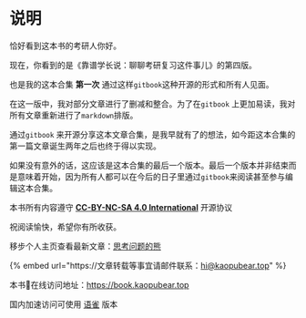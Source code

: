 # 说明

恰好看到这本书的考研人你好。

现在，你看到的是《靠谱学长说：聊聊考研复习这件事儿》的第四版。

也是我的这本合集 **第一次** 通过这样`gitbook`这种开源的形式和所有人见面。

在这一版中，我对部分文章进行了删减和整合。为了在`gitbook` 上更加易读，我对所有文章重新进行了`markdown`排版。

通过`gitbook` 来开源分享这本文章合集，是我早就有了的想法，如今距这本合集的第一篇文章诞生两年之后也终于得以实现。

如果没有意外的话，这应该是这本合集的最后一个版本。最后一个版本并非结束而是意味着开始，因为所有人都可以在今后的日子里通过`gitbook`来阅读甚至参与编辑这本合集。

本书所有内容遵守 [**CC-BY-NC-SA 4.0 International**](https://creativecommons.org/licenses/by-nc-sa/4.0/deed.zh) 开源协议

祝阅读愉快，希望你有所收获。

移步个人主页查看最新文章：[思考问题的熊](https://kaopubear.top)

{% embed url="https://文章转载等事宜请邮件联系：hi@kaopubear.top" %}

本书在线访问地址：https://book.kaopubear.top

国内加速访问可使用 [语雀](https://www.yuque.com/kaopubear/kaoyan) 版本



